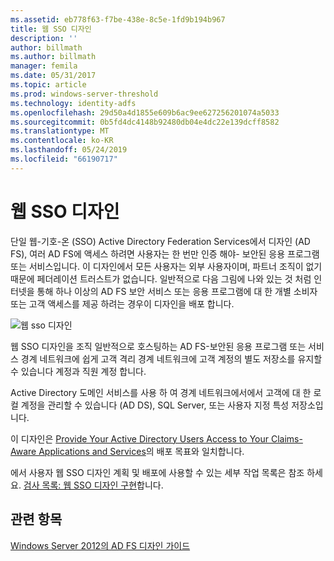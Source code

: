 ```yaml
---
ms.assetid: eb778f63-f7be-438e-8c5e-1fd9b194b967
title: 웹 SSO 디자인
description: ''
author: billmath
ms.author: billmath
manager: femila
ms.date: 05/31/2017
ms.topic: article
ms.prod: windows-server-threshold
ms.technology: identity-adfs
ms.openlocfilehash: 29d50a4d1855e609b6ac9ee627256201074a5033
ms.sourcegitcommit: 0b5fd4dc4148b92480db04e4dc22e139dcff8582
ms.translationtype: MT
ms.contentlocale: ko-KR
ms.lasthandoff: 05/24/2019
ms.locfileid: "66190717"
---
```

# <a name="web-sso-design"></a>웹 SSO 디자인

단일 웹\-기호\-온 \(SSO\) Active Directory Federation Services에서 디자인 \(AD FS\), 여러 AD FS에 액세스 하려면 사용자는 한 번만 인증 해야\- 보안된 응용 프로그램 또는 서비스입니다. 이 디자인에서 모든 사용자는 외부 사용자이며, 파트너 조직이 없기 때문에 페더레이션 트러스트가 없습니다. 일반적으로 다음 그림에 나와 있는 것 처럼 인터넷을 통해 하나 이상의 AD FS 보안 서비스 또는 응용 프로그램에 대 한 개별 소비자 또는 고객 액세스를 제공 하려는 경우이 디자인을 배포 합니다.  
  
![웹 sso 디자인](media/adfs2_WebSSODesign.gif)  
  
웹 SSO 디자인을 조직 일반적으로 호스팅하는 AD FS\-보안된 응용 프로그램 또는 서비스 경계 네트워크에 쉽게 고객 격리 경계 네트워크에 고객 계정의 별도 저장소를 유지할 수 있습니다 계정과 직원 계정 합니다.  
  
Active Directory 도메인 서비스를 사용 하 여 경계 네트워크에서에서 고객에 대 한 로컬 계정을 관리할 수 있습니다 \(AD DS\), SQL Server, 또는 사용자 지정 특성 저장소입니다.  
  
이 디자인은 [Provide Your Active Directory Users Access to Your Claims-Aware Applications and Services](Provide-Your-Active-Directory-Users-Access-to-Your-Claims-Aware-Applications-and-Services.md)의 배포 목표와 일치합니다.  
  
에서 사용자 웹 SSO 디자인 계획 및 배포에 사용할 수 있는 세부 작업 목록은 참조 하세요. [검사 목록: 웹 SSO 디자인 구현](../../ad-fs/deployment/Checklist--Implementing-a-Web-SSO-Design.md)합니다.  
  
## <a name="see-also"></a>관련 항목
[Windows Server 2012의 AD FS 디자인 가이드](AD-FS-Design-Guide-in-Windows-Server-2012.md)
